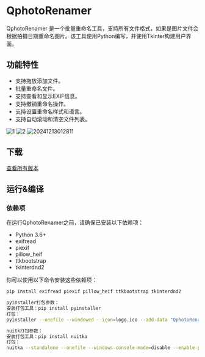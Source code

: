 # QphotoRenamer

QphotoRenamer 是一个批量重命名工具，支持所有文件格式，如果是图片文件会根据拍摄日期重命名图片。该工具使用Python编写，并使用Tkinter构建用户界面。

## 功能特性

- 支持拖放添加文件。
- 批量重命名文件。
- 支持查看和显示EXIF信息。
- 支持撤销重命名操作。
- 支持设置重命名样式和语言。
- 支持自动滚动和清空文件列表。

![1](https://github.com/user-attachments/assets/fccd78c4-6571-423a-9036-06a1e0cebdf6)
![2](https://github.com/user-attachments/assets/48de58d2-bf64-4f5a-9f6f-a285dd2d0481)
![20241213012811](https://github.com/user-attachments/assets/6c39367b-5527-4a7e-a7d0-2b7499d83004)



## 下载
[查看所有版本](https://github.com/Qwejay/QphotoRenamer/releases)

## 运行&编译
### 依赖项

在运行QphotoRenamer之前，请确保已安装以下依赖项：

- Python 3.6+
- exifread
- piexif
- pillow_heif
- ttkbootstrap
- tkinterdnd2

你可以使用以下命令安装这些依赖项：

```bash
pip install exifread piexif pillow_heif ttkbootstrap tkinterdnd2

pyinstaller打包参数：
安装打包工具：pip install pyinstaller
打包：
pyinstaller --onefile --windowed --icon=logo.ico --add-data "QphotoRenamer.ini;." --add-data "logo.ico;." --add-data "tkdnd;tkdnd" QphotoRenamer.py

nuitk打包参数：
安装打包工具：pip install nuitka
打包：
nuitka --standalone --onefile --windows-console-mode=disable --enable-plugin=tk-inter --include-package=exifread --include-package=piexif --include-package=pillow_heif --include-package=ttkbootstrap --include-package=tkinterdnd2 --include-data-file=QphotoRenamer.ini=QphotoRenamer.ini --include-data-file=logo.ico=logo.ico --windows-icon-from-ico=logo.ico QphotoRenamer.py

